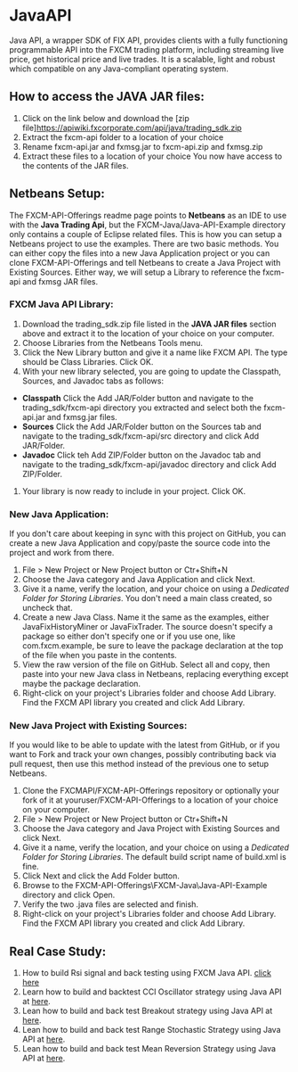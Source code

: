 # JavaAPI

Java API, a wrapper SDK of FIX API, provides clients with a fully functioning programmable API into the FXCM trading platform, including streaming live price, get historical price and live trades. It is a scalable, light and robust which compatible on any Java-compliant operating system.

## How to access the JAVA JAR files:
1) Click on the link below and download the [zip file]https://apiwiki.fxcorporate.com/api/java/trading_sdk.zip
2) Extract the fxcm-api folder to a location of your choice
3) Rename fxcm-api.jar and fxmsg.jar to fxcm-api.zip and fxmsg.zip
4) Extract these files to a location of your choice
You now have access to the contents of the JAR files.

## Netbeans Setup:
The FXCM-API-Offerings readme page points to **Netbeans** as an IDE to use with the **Java Trading Api**, but the FXCM-Java/Java-API-Example directory only contains a couple of Eclipse related files. This is how you can setup a Netbeans project to use the examples. There are two basic methods. You can either copy the files into a new Java Application project or you can clone FXCM-API-Offerings and tell Netbeans to create a Java Project with Existing Sources. Either way, we will setup a Library to reference the fxcm-api and fxmsg JAR files.

### FXCM Java API Library:
1. Download the trading_sdk.zip file listed in the **JAVA JAR files** section above and extract it to the location of your choice on your computer.
1. Choose Libraries from the Netbeans Tools menu.
1. Click the New Library button and give it a name like FXCM API. The type should be Class Libraries. Click OK.
1. With your new library selected, you are going to update the Classpath, Sources, and Javadoc tabs as follows:
 * **Classpath** Click the Add JAR/Folder button and navigate to the trading_sdk/fxcm-api directory you extracted and select both the fxcm-api.jar and fxmsg.jar files.
 * **Sources** Click the Add JAR/Folder button on the Sources tab and navigate to the trading_sdk/fxcm-api/src directory and click Add JAR/Folder.
 * **Javadoc** Click teh Add ZIP/Folder button on the Javadoc tab and navigate to the trading_sdk/fxcm-api/javadoc directory and click Add ZIP/Folder.
1. Your library is now ready to include in your project. Click OK.

### New Java Application:

If you don't care about keeping in sync with this project on GitHub, you can create a new Java Application and copy/paste the source code into the project and work from there.

1. File > New Project or New Project button or Ctr+Shift+N
1. Choose the Java category and Java Application and click Next.
1. Give it a name, verify the location, and your choice on using a *Dedicated Folder for Storing Libraries*. You don't need a main class created, so uncheck that.
1. Create a new Java Class. Name it the same as the examples, either JavaFixHistoryMiner or JavaFixTrader. The source doesn't specify a package so either don't specify one or if you use one, like com.fxcm.example, be sure to leave the package declaration at the top of the file when you paste in the contents.
1. View the raw version of the file on GitHub. Select all and copy, then paste into your new Java class in Netbeans, replacing everything except maybe the package declaration.
1. Right-click on your project's Libraries folder and choose Add Library. Find the FXCM API library you created and click Add Library.

### New Java Project with Existing Sources:

If you would like to be able to update with the latest from GitHub, or if you want to Fork and track your own changes, possibly contributing back via pull request, then use this method instead of the previous one to setup Netbeans.

1. Clone the FXCMAPI/FXCM-API-Offerings repository or optionally your fork of it at youruser/FXCM-API-Offerings to a location of your choice on your computer.
1. File > New Project or New Project button or Ctr+Shift+N
1. Choose the Java category and Java Project with Existing Sources and click Next.
1. Give it a name, verify the location, and your choice on using a *Dedicated Folder for Storing Libraries*. The default build script name of build.xml is fine.
1. Click Next and click the Add Folder button.
1. Browse to the FXCM-API-Offerings\FXCM-Java\Java-API-Example directory and click Open.
1. Verify the two .java files are selected and finish.
1. Right-click on your project's Libraries folder and choose Add Library. Find the FXCM API library you created and click Add Library.

## Real Case Study:
1. How to build Rsi signal and back testing using FXCM Java API. <a href="https://apiwiki.fxcorporate.com/api/StrategyRealCaseStudy/JavaAPI/FXCM_Java_API_Tutorial_RsiSignal_Strategy.zip" target="_blank"> click here</a>
2. Learn how to build and backtest CCI Oscillator strategy using Java API at <a href="https://apiwiki.fxcorporate.com/api/StrategyRealCaseStudy/JavaAPI/CCIOscillatorStrategy-2.zip">here</a>.
3. Lean how to build and back test Breakout strategy using Java API at <a href="https://apiwiki.fxcorporate.com/api/StrategyRealCaseStudy/JavaAPI/BreakOutStrategy_JavaAPI.zip">here</a>. 
4. Lean how to build and back test Range Stochastic Strategy using Java API at <a href="https://apiwiki.fxcorporate.com/api/StrategyRealCaseStudy/JavaAPI/RangeStochasticStrategy.zip">here</a>. 
5. Lean how to build and back test Mean Reversion Strategy using Java API at <a href="https://apiwiki.fxcorporate.com/api/StrategyRealCaseStudy/JavaAPI/MeanReversionStrategy.zip">here</a>. 